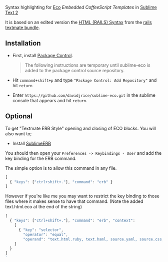 Syntax highlighting for [Eco](http://github.com/sstephenson/eco) *Embedded CoffeeScript Templates* in [Sublime Text 2](http://www.sublimetext.com/)

It is based on an edited version the [HTML (RAILS) Syntax](https://github.com/drnic/ruby-on-rails-tmbundle/blob/master/Syntaxes/HTML%20(Rails).plist) from the [rails textmate bundle](https://github.com/drnic/ruby-on-rails-tmbundle).

## Installation

* First, install [Package Control](http://wbond.net/sublime_packages/package_control/installation).

  > The following instructions are temporary until sublime-eco is added to the package control source repository.

* Hit `command+shift+p` and type `"Package Control: Add Repository"` and hit `return`
* Enter `https://github.com/davidjrice/sublime-eco.git` in the sublime console that appears and hit `return`.

## Optional

To get "Textmate ERB Style" opening and closing of ECO blocks. You will also want to;

* Install [SublimeERB](https://github.com/eddorre/SublimeERB#installation)

You should then open your `Preferences -> Keybindings - User` and add the key binding for the ERB command.

The simple option is to allow this command in any file.

```javascript
[
  { "keys": ["ctrl+shift+."], "command": "erb" }
]
```

However if you're like me you may want to restrict the key binding to those files where it makes sense to have that command. (Note the added text.html.eco at the end of the string)

```javascript
[
  { "keys": ["ctrl+shift+."], "command": "erb", "context":
    [
      { "key": "selector",
        "operator": "equal",
        "operand": "text.html.ruby, text.haml, source.yaml, source.css, source.scss, source.js, source.coffee, text.html.eco" }
    ]
  }
]
`